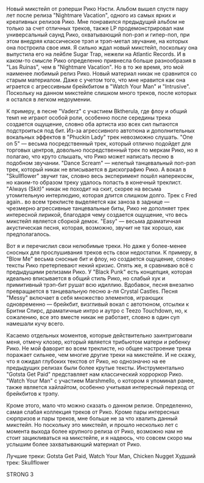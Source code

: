 Новый микстейп от рэперши Рико Нэсти. Альбом вышел спустя пару лет после релиза "Nightmare Vacation", одного из самых ярких и креативных релизов Рико. Мне понравился предыдущий альбом не только за счет отличных треков, также LP продемонстрировал нам универсальный саунд Рико, охватывающий поп-рэп и гипер-поп, при этом внедряя классическое трэп и трэп-метал звучание, на которых она построила свое имя. Я сильно ждал новый микстейп, поскольку она выпустила его на лейбле Sugar Trap, нежели на Atlantic Records. И в каком-то смысле Рико определенно привнесла больше разнообразия в "Las Ruinas", чем в "Nightmare Vacation". Но в то же время, это мой наименее любимый релиз Рико. Новый материал никак не сравнится со старым материалом. Даже с учетом того, что мне нравится как она играется с агрессивным брейкбитом в "Watch Your Man" и "Intrusive". Поскольку на данном микстейпе слишком много треков, после которых я остался в легком недоумении.

К примеру, в песне "Vaderz" с участием Bktherula, где флоу и общий темп не играют особой роли, особенно после середины трека создается ощущение, словно оба артиста изо всех сил пытаются подстроиться под бит. Из-за агрессивного автотюна и дополнительных вокальных эффектов в "Phuckin Lady" трек невозможно слушать. "One on 5" — весьма посредственный трек, который отлично подойдет для торговых центров, довольно посредственный трек по меркам Рико, но я полагаю, что круто слышать, что Рико может написать песню в подобном звучании. "Dance Scream" — нелепый танцевальный поп-рэп трек, который никак не вписывается в дискографию Рико. А вокал в "Skullflower" звучит так, словно весь эксперимент пошёл наперекосяк, но каким-то образом треку удалось попасть в конечный треклист. "Always (Skit)" никак не походит на скит, скорее на весьма утомительную интерлюдию, которая длится слишком долго. Трек с Fred again.. во всем треклисте выделяется как заноза в заднице — чрезмерно агрессивные танцевальные биты, Рико не дополняет трек интересной лирикой, благодаря чему создается ощущение, что весь микстейп является сборкой демок. "Easy" — весьма драматичная акустическая песня, которая, возможно, звучит не так хорошо, как предполагалось.

Вот я и перечислил свои нелюбимые треки. Но даже у более-менее сносных для прослушивания треков есть свои недостатки. К примеру, в "Blow Me" весьма сносные бит и флоу, но создается ощущение, словно тексты Рико претерпевают некий кризис. Опять же, я сравниваю всё с предыдущими релизами Рико. У "Black Punk" есть концепция, которая идеально вписывается в общий стиль Рико, но слабый хук и примитивный трэп-бит рушат всю идиллию. Вдобавок, песня внезапно превращается в танцевальную песню а-ля Crystal Castles. Песня "Messy" включает в себя множество элементов, играющих одновременно — брейкбит, визгливый вокал с автотюном, отсылки к Бритни Спирс, драматичные интро и аутро с Teezo Touchdown, но, к сожалению, все это вместе никак не работает, словно в один суп намешали кучу всего.

Касаемо отдельных моментов, которые действительно заинтриговали меня, отмечу клозер, который является трибьютом матери и ребенку Рико. Не мой фаворит во всем треклисте, но общее настроение трека поражает сильнее, чем многие другие треки на микстейпе. И не скажу, что я ожидал глубоких текстов от Рико, но однозначно на ее предыдущих релизах были более крутые тексты. Инструментально "Gotsta Get Paid" представляет нам классический хорроркор Рико. "Watch Your Man" с участием Marshmello, о котором я упоминал ранее, также является хайлайтом, особенно учитывая интересный переход от брейкбитов к трэпу.

Кроме этого, мало что можно сказать о данном релизе. Определенно, самая слабая коллекция треков от Рико. Кроме пары интересных сюрпризов и пары треков, мне больше не за что хвалить данный микстейп. Но поскольку это микстейп, и прошло несколько лет с момента выхода более крупного релиза от Рико, возможно нам не стоит зацикливаться на микстейпе, и я надеюсь, что совсем скоро мы услышим более захватывающий материал от Рико.

Лучшие треки: Gotsta Get Paid, Watch Your Man, Chicken Nugget
Худший трек: Skullflower

STRONG 3
